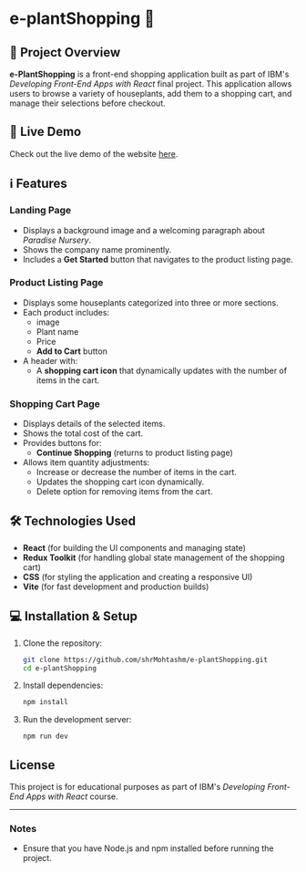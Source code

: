 # e-plantShopping 🌱

## 🚀 Project Overview

**e-PlantShopping** is a front-end shopping application built as part of IBM's *Developing Front-End Apps with React* final project. This application allows users to browse a variety of houseplants, add them to a shopping cart, and manage their selections before checkout.


## 🌟 Live Demo

Check out the live demo of the website [here](https://shrmohtashm.github.io/e-plantShopping/).

## ℹ️ Features

### Landing Page

- Displays a background image and a welcoming paragraph about *Paradise Nursery*.
- Shows the company name prominently.
- Includes a **Get Started** button that navigates to the product listing page.

### Product Listing Page

- Displays some houseplants categorized into three or more sections.
- Each product includes:
  - image
  - Plant name
  - Price
  - **Add to Cart** button
- A header with:
  - A **shopping cart icon** that dynamically updates with the number of items in the cart.
  
### Shopping Cart Page

- Displays details of the selected items.
- Shows the total cost of the cart.
- Provides buttons for:
  - **Continue Shopping** (returns to product listing page)
- Allows item quantity adjustments:
  - Increase or decrease the number of items in the cart.
  - Updates the shopping cart icon dynamically.
  - Delete option for removing items from the cart.

## 🛠️ Technologies Used

- **React** (for building the UI components and managing state)
- **Redux Toolkit** (for handling global state management of the shopping cart)
- **CSS** (for styling the application and creating a responsive UI)
- **Vite** (for fast development and production builds)

## 💻 Installation & Setup

1. Clone the repository:
   ```bash
   git clone https://github.com/shrMohtashm/e-plantShopping.git
   cd e-plantShopping
   ```
2. Install dependencies:
   ```bash
   npm install
   ```
3. Run the development server:
   ```bash
   npm run dev
   ```

## License

This project is for educational purposes as part of IBM's *Developing Front-End Apps with React* course.

---

### Notes

- Ensure that you have Node.js and npm installed before running the project.


